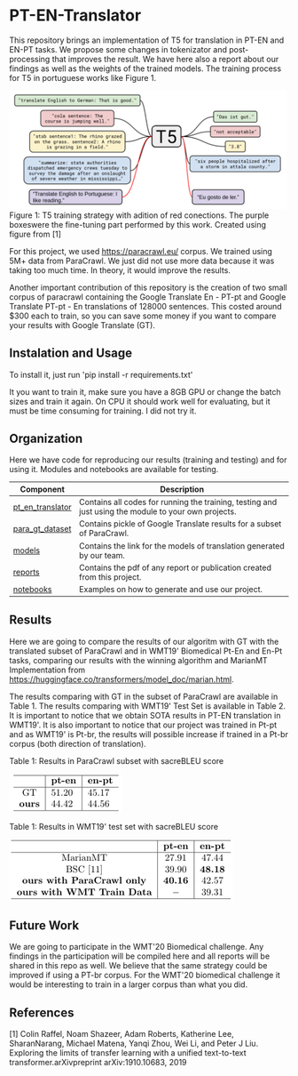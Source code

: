 # PT-EN-Translator

This repository brings an implementation of T5 for translation in PT-EN and EN-PT tasks. We propose some changes in tokenizator and post-processing that improves the result. We have here also a report about our findings as well as the weights of the trained models. The training process for T5 in portuguese works like Figure 1. 

<img src="https://github.com/alelopes/PT-EN-Translator/blob/master/figs/t5.png" width="500">
Figure 1: T5 training strategy with adition of red conections.  The purple boxeswere the fine-tuning part performed by this work.  Created using figure from [1]

For this project, we used https://paracrawl.eu/ corpus. We trained using 5M+ data from ParaCrawl. We just did not use more data because it was taking too much time. In theory, it would improve the results.

Another important contribution of this repository is the creation of two small corpus of paracrawl containing the Google Translate En - PT-pt and Google Translate PT-pt - En translations of 128000 sentences. This costed around $300 each to train, so you can save some money if you want to compare your results with Google Translate (GT).

## Instalation and Usage

To install it, just run 'pip install -r requirements.txt'

It you want to train it, make sure you have a 8GB GPU or change the batch sizes and train it again. On CPU it should work well for evaluating, but it must be time consuming for training. I did not try it.

## Organization

Here we have code for reproducing our results (training and testing) and for using it. Modules and notebooks are available for testing.

| Component | Description |
| ------ | ------ |
| [pt_en_translator](https://github.com/alelopes/PT-EN-Translator/) | Contains all codes for running the training, testing and just using the module to your own projects.
| [para_gt_dataset](https://github.com/alelopes/PT-EN-Translator/) | Contains pickle of Google Translate results for a subset of ParaCrawl.|
| [models](https://github.com/alelopes/PT-EN-Translator/) | Contains the link for the models of translation generated by our team. |
| [reports](https://github.com/alelopes/PT-EN-Translator/) | Contains the pdf of any report or publication created from this project. |
| [notebooks](https://github.com/alelopes/PT-EN-Translator/) | Examples on how to generate and use our project. |



## Results

Here we are going to compare the results of our algoritm with GT with the translated subset of ParaCrawl and in WMT19' Biomedical Pt-En and En-Pt tasks, comparing our results with the winning algorithm and MarianMT Implementation from https://huggingface.co/transformers/model_doc/marian.html. 

The results comparing with GT in the subset of ParaCrawl are available in Table 1. The results comparing with WMT19' Test Set is available in Table 2. It is important to notice that we obtain SOTA results in PT-EN translation in WMT19'. It is also important to notice that our project was trained in Pt-pt and as WMT19' is Pt-br, the results will possible increase if trained in a Pt-br corpus (both direction of translation).

Table 1: Results in ParaCrawl subset with sacreBLEU score

![alt text](https://github.com/alelopes/PT-EN-Translator/blob/master/figs/results_gt.png)


Table 1: Results in WMT19' test set with sacreBLEU score

![alt text](https://github.com/alelopes/PT-EN-Translator/blob/master/figs/results.png)

## Future Work

We are going to participate in the WMT'20 Biomedical challenge. Any findings in the participation will be compiled here and all reports will be shared in this repo as well. We believe that the same strategy could be improved if using a PT-br corpus. For the WMT'20 biomedical challenge it would be interesting to train in a larger corpus than what you did.

## References

[1] Colin  Raffel,   Noam  Shazeer,   Adam  Roberts,   Katherine  Lee,   SharanNarang, Michael Matena, Yanqi Zhou, Wei Li, and Peter J Liu.  Exploring the limits of transfer learning with a unified text-to-text transformer.arXivpreprint arXiv:1910.10683, 2019
